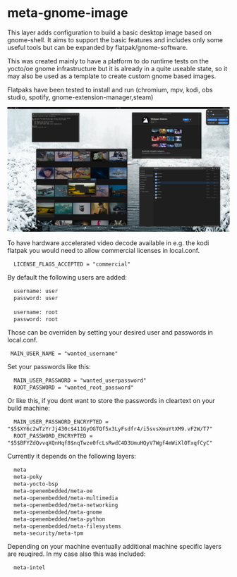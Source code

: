 # meta-gnome-image

This layer adds configuration to build a basic desktop image based on gnome-shell.
It aims to support the basic features and includes only some useful tools but can
be expanded by flatpak/gnome-software.

This was created mainly to have a platform to do runtime tests on the yocto/oe gnome
infrastructure but it is already in a quite useable state, so it may also be used as a
template to create custom gnome based images.

Flatpaks have been tested to install and run (chromium, mpv, kodi, obs studio, spotify,
gnome-extension-manager,steam)

![Screenshot](https://github.com/MarkusVolk/meta-gnome-image/blob/master/Screenshot.jpg?raw=true)

To have hardware accelerated video decode available in e.g. the kodi flatpak you would
need to allow commercial licenses in local.conf.

```
  LICENSE_FLAGS_ACCEPTED = "commercial"
```
By default the following users are added:

```
  username: user
  password: user

  username: root
  password: root
```

Those can be overriden by setting your desired user and passwords in local.conf.

 ```
  MAIN_USER_NAME = "wanted_username"
```

Set your passwords like this:

```
  MAIN_USER_PASSWORD = "wanted_userpassword"
  ROOT_PASSWORD = "wanted_root_password"
```

Or like this, if you dont want to store the passwords in cleartext on your build machine:

```
  MAIN_USER_PASSWORD_ENCRYPTED = "$5$XY6c2wTzYrJj430c$411GyOGTQf5x3LyFsdfr4/i5svsXmuYtXM9.vF2W/T7"
  ROOT_PASSWORD_ENCRYPTED = "$5$BFYZdQvvqXQnHqf8$nqTwze0fcLsRwdC4D3UmuHQyV7Wgf4mWiXlOTxqfCyC"
```

Currently it depends on the following layers:

```
  meta
  meta-poky
  meta-yocto-bsp
  meta-openembedded/meta-oe
  meta-openembedded/meta-multimedia
  meta-openembedded/meta-networking
  meta-openembedded/meta-gnome
  meta-openembedded/meta-python
  meta-openembedded/meta-filesystems
  meta-security/meta-tpm
```

Depending on your machine eventually additional machine specific layers are reuqired.
In my case also this was included:


```
  meta-intel
```
